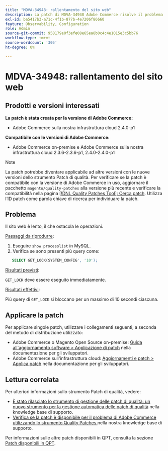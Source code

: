 ```yaml
---
title: "MDVA-34948: rallentamento del sito web"
description: La patch di MDVA-34948 Adobe Commerce risolve il problema del rallentamento del sito Web. Questa patch è disponibile quando è installato [Quality Patches Tool (QPT)](/help/announcements/adobe-commerce-announcements/magento-quality-patches-released-new-tool-to-self-serve-quality-patches.md) 1.1.1. L'ID della patch è MDVA-34948. Il problema è stato risolto nella versione 2.4.1 di Adobe Commerce.
exl-id: ba5417b3-a71c-4f1b-877b-4e7206f86660
feature: Observability, Configuration
role: Admin
source-git-commit: 958179e0f3efe08e65ea8b0c4c4e1015e3c5bb76
workflow-type: tm+mt
source-wordcount: '305'
ht-degree: 0%

---
```


# MDVA-34948: rallentamento del sito web


## Prodotti e versioni interessati

**La patch è stata creata per la versione di Adobe Commerce:**

* Adobe Commerce sulla nostra infrastruttura cloud 2.4.0-p1

**Compatibile con le versioni di Adobe Commerce:**

* Adobe Commerce on-premise e Adobe Commerce sulla nostra infrastruttura cloud 2.3.6-2.3.6-p1, 2.4.0-2.4.0-p1

>[!NOTE]
>
>La patch potrebbe diventare applicabile ad altre versioni con le nuove versioni dello strumento Patch di qualità. Per verificare se la patch è compatibile con la versione di Adobe Commerce in uso, aggiornare il pacchetto `magento/quality-patches` alla versione più recente e verificare la compatibilità nella pagina [[!DNL Quality Patches Tool]: Cerca patch](https://devdocs.magento.com/quality-patches/tool.html#patch-grid). Utilizza l’ID patch come parola chiave di ricerca per individuare la patch.

## Problema

Il sito web è lento, il che ostacola le operazioni.

<u>Passaggi da riprodurre</u>:

1. Eseguire `show processlist` in MySQL.
1. Verifica se sono presenti più query come:

```sql
   SELECT GET_LOCK(SYSTEM_CONFIG', '10');
```

<u>Risultati previsti</u>:

`GET_LOCK` deve essere eseguito immediatamente.

<u>Risultati effettivi</u>:

Più query di `GET_LOCK` si bloccano per un massimo di 10 secondi ciascuna.

## Applicare la patch

Per applicare singole patch, utilizzare i collegamenti seguenti, a seconda del metodo di distribuzione utilizzato:

* Adobe Commerce o Magento Open Source on-premise: [Guida all&#39;aggiornamento software > Applicazione di patch](https://devdocs.magento.com/guides/v2.4/comp-mgr/patching/mqp.html) nella documentazione per gli sviluppatori.
* Adobe Commerce sull&#39;infrastruttura cloud: [Aggiornamenti e patch > Applica patch](https://devdocs.magento.com/cloud/project/project-patch.html) nella documentazione per gli sviluppatori.

## Lettura correlata

Per ulteriori informazioni sullo strumento Patch di qualità, vedere:

* [È stato rilasciato lo strumento di gestione delle patch di qualità: un nuovo strumento per la gestione automatica delle patch di qualità](/help/announcements/adobe-commerce-announcements/magento-quality-patches-released-new-tool-to-self-serve-quality-patches.md) nella knowledge base di supporto.
* [Verifica se la patch è disponibile per il problema di Adobe Commerce utilizzando lo strumento Quality Patches ](/help/support-tools/patches-available-in-qpt-tool/check-patch-for-magento-issue-with-magento-quality-patches.md) nella nostra knowledge base di supporto.

Per informazioni sulle altre patch disponibili in QPT, consulta la sezione [Patch disponibili in QPT](https://support.magento.com/hc/en-us/sections/360010506631-Patches-available-in-QPT-tool-).
